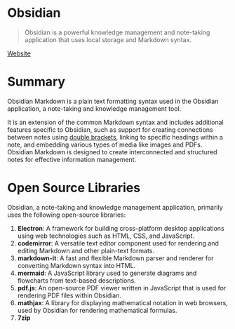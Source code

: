 # Obsidian

> Obsidian is a powerful knowledge management and note-taking application that uses local storage and Markdown syntax. 

[Website](https://obsidian.md/)

# Summary
Obsidian Markdown is a plain text formatting syntax used in the Obsidian application, a note-taking and knowledge management tool.

It is an extension of the common Markdown syntax and includes additional features specific to Obsidian, such as support for creating connections between notes using [double brackets](app://obsidian.md/double%20brackets), linking to specific headings within a note, and embedding various types of media like images and PDFs. Obsidian Markdown is designed to create interconnected and structured notes for effective information management.

# Open Source Libraries

Obsidian, a note-taking and knowledge management application, primarily uses the following open-source libraries:

1.	**Electron**: A framework for building cross-platform desktop applications using web technologies such as HTML, CSS, and JavaScript.
2.	**codemirror**: A versatile text editor component used for rendering and editing Markdown and other plain-text formats.
3.	**markdown-it**: A fast and flexible Markdown parser and renderer for converting Markdown syntax into HTML.
4.	**mermaid**: A JavaScript library used to generate diagrams and flowcharts from text-based descriptions.
5.	**pdf.js**: An open-source PDF viewer written in JavaScript that is used for rendering PDF files within Obsidian.
6.	**mathjax**: A library for displaying mathematical notation in web browsers, used by Obsidian for rendering mathematical formulas.
7.	**7zip**